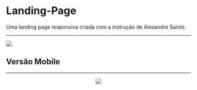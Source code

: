 # Landing-Page
Uma landing page responsiva criada com a instrução de Alexandre Saints.

<hr>

<img src="https://user-images.githubusercontent.com/87099741/155843167-fbf717df-a551-4c0c-8fc7-12eaa5cc0fd2.png"> 

<h2>Versão Mobile</h2>

<hr>
  <div align="center">
<img src="https://user-images.githubusercontent.com/87099741/155843248-e1a6e9e7-534e-4852-b4f6-2eba0bc3b150.jpg">
  </div>
